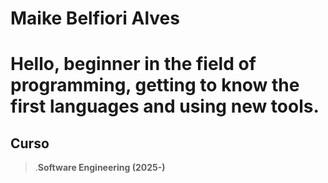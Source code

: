 #   Maike Belfiori Alves
# Hello, beginner in the field of programming, getting to know the first languages and using new tools.
## Curso
>.**Software Engineering (2025-)**
## 



